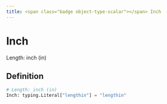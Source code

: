 ```yaml
---
title: <span class="badge object-type-scalar"></span> Inch
---
```

# <span class="badge object-type-scalar"></span> Inch

Length: inch (in)

## Definition

```python
# Length: inch (in)
Inch: typing.Literal["lengthin"] = "lengthin"
```
